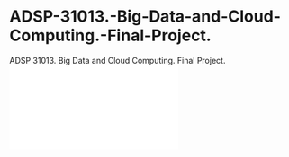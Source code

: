 # ADSP-31013.-Big-Data-and-Cloud-Computing.-Final-Project.
ADSP 31013. Big Data and Cloud Computing. Final Project.
![logo](./Problems.pdf)
